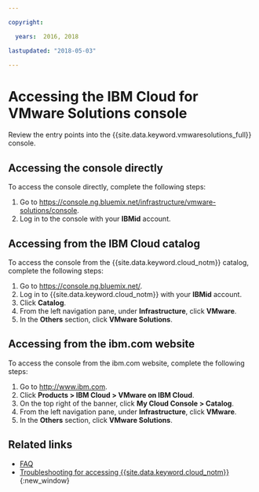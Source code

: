 ```yaml
---

copyright:

  years:  2016, 2018

lastupdated: "2018-05-03"

---
```


# Accessing the IBM Cloud for VMware Solutions console

Review the entry points into the {{site.data.keyword.vmwaresolutions_full}} console.

## Accessing the console directly

To access the console directly, complete the following steps:
1. Go to
   https://console.ng.bluemix.net/infrastructure/vmware-solutions/console.
2. Log in to the console with your **IBMid** account.

## Accessing from the IBM Cloud catalog

To access the console from the {{site.data.keyword.cloud_notm}} catalog, complete the following steps:
1. Go to https://console.ng.bluemix.net/.
2. Log in to {{site.data.keyword.cloud_notm}} with your **IBMid** account.
3. Click **Catalog**.
4. From the left navigation pane, under **Infrastructure**, click **VMware**.
5. In the **Others** section, click **VMware Solutions**.

## Accessing from the ibm.com website

To access the console from the ibm.com website, complete the following steps:
1. Go to http://www.ibm.com.
2. Click **Products > IBM Cloud > VMware on IBM Cloud**.
3. On the top right of the banner, click **My Cloud Console > Catalog**.
4. From the left navigation pane, under **Infrastructure**, click **VMware**.
5. In the **Others** section, click **VMware Solutions**.

## Related links

* [FAQ](faq.html)
* [Troubleshooting for accessing {{site.data.keyword.cloud_notm}}](https://console.bluemix.net/docs/troubleshoot/ts_accessing.html){:new_window}
